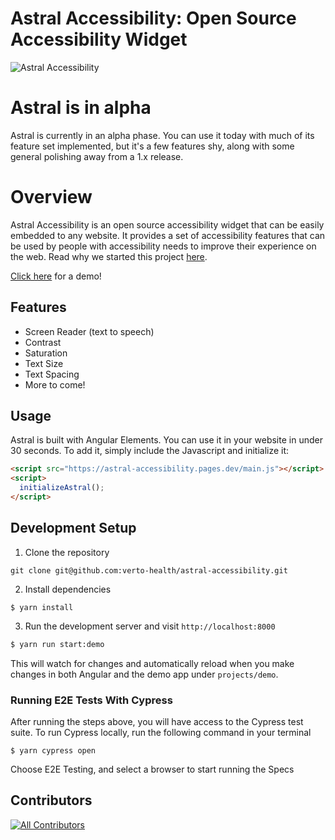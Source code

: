 # Astral Accessibility: Open Source Accessibility Widget

![Astral Accessibility](docs/astral.png)

# Astral is in alpha
Astral is currently in an alpha phase. You can use it today with much of its feature set implemented, but it's a few features shy, along with some general polishing away from a 1.x release.

# Overview
Astral Accessibility is an open source accessibility widget that can be easily embedded to any website. It provides a set of
accessibility features that can be used by people with accessibility needs to improve their experience on the web. Read why we
started this project [here](blue.verto.health/advancing-accessibility-with-astral/).

[Click here](https://astral-accessibility.pages.dev/) for a demo!

## Features
- Screen Reader (text to speech)
- Contrast
- Saturation
- Text Size
- Text Spacing
- More to come!

## Usage
Astral is built with Angular Elements. You can use it in your website in under 30 seconds. To add it, simply include the Javascript and initialize it:
```html
<script src="https://astral-accessibility.pages.dev/main.js"></script>
<script>
  initializeAstral();
</script>
```

## Development Setup
1. Clone the repository
```
git clone git@github.com:verto-health/astral-accessibility.git
```
2. Install dependencies
```
$ yarn install
```
3. Run the development server and visit `http://localhost:8000`
```bash
$ yarn run start:demo
```
This will watch for changes and automatically reload when you make changes in both Angular and the demo app under `projects/demo`.

### Running E2E Tests With Cypress
After running the steps above, you will have access to the Cypress test suite. To run Cypress locally, run the following command in your terminal
```
$ yarn cypress open
```
Choose E2E Testing, and select a browser to start running the Specs

## Contributors

<!-- ALL-CONTRIBUTORS-LIST:START - Do not remove or modify this section -->
<!-- prettier-ignore-start -->
<!-- markdownlint-disable -->

<!-- markdownlint-restore -->
<!-- prettier-ignore-end -->
[![All Contributors](https://img.shields.io/github/all-contributors/verto-health/astral-accessibility?color=ee8449&style=flat-square)](#contributors)
<!-- ALL-CONTRIBUTORS-LIST:END -->

